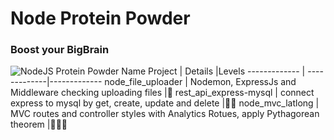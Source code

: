 # Node Protein Powder
### Boost your BigBrain

![NodeJS Protein Powder](https://github.com/samiti3d/NodeJSProteinPowder/blob/main/nodejsproteinpowder.png)
Name Project  | Details      |Levels
------------- | -------------|-------------
node_file_uploader  | Nodemon, ExpressJs and Middleware checking uploading files |💊
rest_api_express-mysql  | connect express to mysql by get, create, update and delete |💊💊
node_mvc_latlong  | MVC routes and controller styles with Analytics Rotues, apply Pythagorean theorem |💊💊💊
